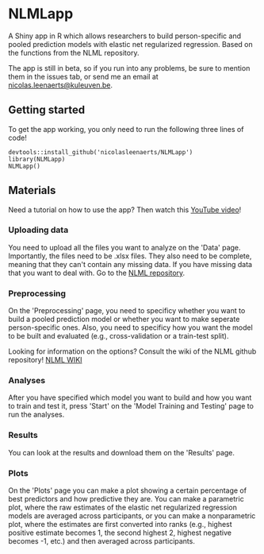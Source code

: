 # NLMLapp
A Shiny app in R which allows researchers to build person-specific and pooled prediction models with elastic net regularized regression. Based on the functions from the NLML repository.

The app is still in beta, so if you run into any problems, be sure to mention them in the issues tab, or send me an email at nicolas.leenaerts@kuleuven.be.

## Getting started

To get the app working, you only need to run the following three lines of code!

```
devtools::install_github('nicolasleenaerts/NLMLapp')
library(NLMLapp)
NLMLapp()
```

## Materials

Need a tutorial on how to use the app? Then watch this [YouTube video](https://youtu.be/9tB9n4Njwz0)!

### Uploading data

You need to upload all the files you want to analyze on the 'Data' page. Importantly, the files need to be .xlsx files. They also need to be complete, meaning that they can't contain any missing data. If you have missing data that you want to deal with. Go to the [NLML repository](https://github.com/nicolasleenaerts/NLML/tree/main/Elastic%20Net/Multiple%20Imputation). 

### Preprocessing

On the 'Preprocessing' page, you need to specificy whether you want to build a pooled prediction model or whether you want to make seperate person-specific ones. Also, you need to specificy how you want the model to be built and evaluated (e.g., cross-validation or a train-test split).

Looking for information on the options? Consult the wiki of the NLML github repository! [NLML WIKI](https://github.com/mikojeske/NLML/wiki/)

### Analyses

After you have specified which model you want to build and how you want to train and test it, press 'Start' on the 'Model Training and Testing' page to run the analyses.

### Results

You can look at the results and download them on the 'Results' page.

### Plots

On the 'Plots' page you can make a plot showing a certain percentage of best predictors and how predictive they are. You can make a parametric plot, where the raw estimates of the elastic net regularized regression models are averaged across participants, or you can make a nonparametric plot, where the estimates are first converted into ranks (e.g., highest positive estimate becomes 1, the second highest 2, highest negative becomes -1, etc.) and then averaged across participants. 



